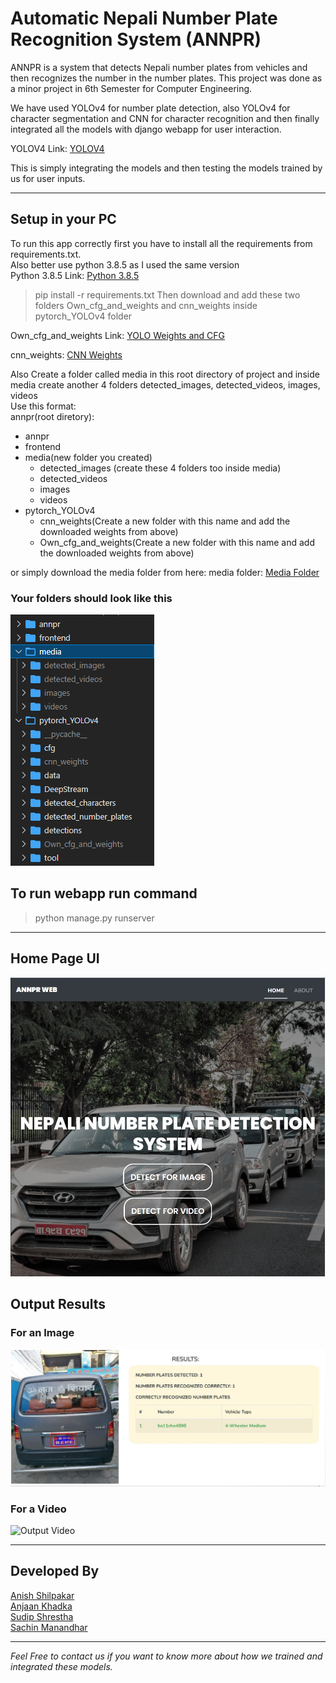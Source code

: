 # Automatic Nepali Number Plate Recognition System (ANNPR)

ANNPR is a system that detects Nepali number plates from vehicles and then recognizes the number in the number plates. This project was done as a minor project in 6th Semester for Computer Engineering.  

We have used YOLOv4 for number plate detection, also YOLOv4 for character segmentation and CNN for character recognition and then finally integrated all the models with django webapp for user interaction.

YOLOV4 Link: [YOLOV4](https://github.com/AlexeyAB/darknet)

This is simply integrating the models and then testing the models trained by us for user inputs. 

____
## Setup in your PC 

To run this app correctly first you have to install all the requirements from requirements.txt.  
Also better use python 3.8.5 as I used the same version  
Python 3.8.5 Link: [Python 3.8.5](https://www.python.org/downloads/release/python-385/)
> pip install -r requirements.txt
Then download and add these two folders Own_cfg_and_weights and cnn_weights inside pytorch_YOLOv4 folder 

Own_cfg_and_weights Link: [YOLO Weights and CFG](https://drive.google.com/drive/folders/1Q6TspUqPyHtS67Ziu_tYBIcSFCsOrTMT?usp=sharing)

cnn_weights: [CNN Weights](https://drive.google.com/drive/folders/1py_ITQW1UGr5kQUSYCiwBh-C6Mw8M3cI?usp=sharing)

Also Create a folder called media in this root directory of project and inside media create another 4 folders detected_images, detected_videos, images, videos  
Use this format:  
annpr(root diretory):
- annpr
- frontend 
- media(new folder you created)
    - detected_images (create these 4 folders too inside media)
    - detected_videos
    - images
    - videos
- pytorch_YOLOv4
    - cnn_weights(Create a new folder with this name and add the downloaded weights from above)
    - Own_cfg_and_weights(Create a new folder with this name and add the downloaded weights from above)

or simply download the media folder from here:
media folder: [Media Folder](https://drive.google.com/drive/folders/1LzcASbA5DW8-vVd7g-R2D-Eun3sPSdVe?usp=sharing)

### Your folders should look like this 
![Folder Structure](folder_structure.png)

## To run webapp run command 
> python manage.py runserver
<hr>

## Home Page UI

![Home Page](homepage.jpg)

## Output Results 
### For an Image 
![Output For Image](output_ss1.png)

### For a Video
![Output Video](output2.gif)

***
## Developed By
[Anish Shilpakar](https://github.com/JuJu2181)  
[Anjaan Khadka](https://github.com/AnjaanKhadka)  
[Sudip Shrestha](https://github.com/sudips413)  
[Sachin Manandhar](https://github.com/sachin035) 


***
*Feel Free to contact us if you want to know more about how we trained and integrated these models.*
